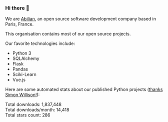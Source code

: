 ### Hi there 👋

We are [Abilian](https://abilian.com/), an open source software development company based in Paris, France.

This organisation contains most of our open source projects.

Our favorite technologies include:

- Python 3
- SQLAlchemy
- Flask
- Pandas
- Sciki-Learn
- Vue.js

Here are some automated stats about our published Python projects
([thanks Simon Willison!][sw-post]):

<!--marker-->
Total downloads: 1,837,448<br>
Total downloads/month: 14,418<br>
Total stars count: 286
<!--end-->

[sw-post]: https://simonwillison.net/2020/Jul/10/self-updating-profile-readme/